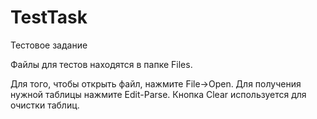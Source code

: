 # TestTask
Тестовое задание

Файлы для тестов находятся в папке Files.

Для того, чтобы открыть файл, нажмите File->Open.
Для получения нужной таблицы нажмите Edit-Parse.
Кнопка Clear используется для очистки таблиц.